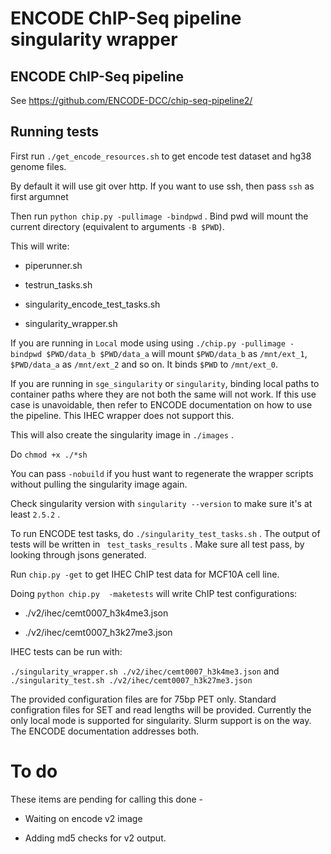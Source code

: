 # ENCODE ChIP-Seq pipeline singularity wrapper

## ENCODE ChIP-Seq pipeline

See https://github.com/ENCODE-DCC/chip-seq-pipeline2/


## Running tests

First run `./get_encode_resources.sh` to get encode test dataset and hg38 genome files. 

By default it will use git over http. If you want to use ssh, then pass `ssh` as first argumnet

Then run `python chip.py -pullimage -bindpwd` . Bind pwd will mount the current directory (equivalent to arguments `-B $PWD`). 

This will write:

* piperunner.sh

* testrun_tasks.sh

* singularity_encode_test_tasks.sh

* singularity_wrapper.sh

If you are running in `Local` mode using using `./chip.py -pullimage -bindpwd $PWD/data_b $PWD/data_a` will mount `$PWD/data_b` as `/mnt/ext_1`, `$PWD/data_a` as `/mnt/ext_2` and so on. It binds `$PWD` to `/mnt/ext_0`.  

If you are running in `sge_singularity` or `singularity`, binding local paths to container paths where they are not both the same will not work. If this use case is unavoidable, then refer to ENCODE documentation on how to use the pipeline. This IHEC wrapper does not support this.  

This will also create the singularity image in `./images` .

Do `chmod +x ./*sh`

You can pass `-nobuild` if you hust want to regenerate the wrapper scripts without pulling the singularity image again. 

Check singularity version with `singularity --version` to make sure it's at least `2.5.2` .

To run ENCODE test tasks, do `./singularity_test_tasks.sh` . The output of tests will be written in ` test_tasks_results` . Make sure all test pass, by looking through jsons generated. 

Run `chip.py -get` to get IHEC ChIP test data for MCF10A cell line. 

Doing `python chip.py  -maketests` will write ChIP test configurations:

* ./v2/ihec/cemt0007_h3k4me3.json

* ./v2/ihec/cemt0007_h3k27me3.json

IHEC tests can be run with:

`./singularity_wrapper.sh ./v2/ihec/cemt0007_h3k4me3.json` and `./singularity_test.sh ./v2/ihec/cemt0007_h3k27me3.json` 

The provided configuration files are for 75bp PET only. Standard configration files for SET and read lengths will be provided. Currently the only local mode is supported for singularity. Slurm support is on the way. The ENCODE documentation addresses both. 


# To do

These items are pending for calling this done - 

* Waiting on encode v2 image

* Adding md5 checks for v2 output. 








